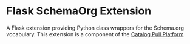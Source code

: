 # Flask SchemaOrg Extension 

A Flask extension providing Python class wrappers for the Schema.org vocabulary. This 
extension is a component of the [Catalog Pull Platform](http://intro2libsys.info/catalog-pull-platform)

